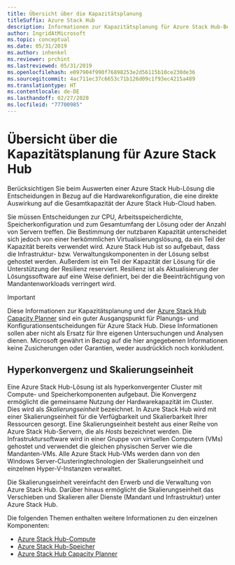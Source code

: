 ```yaml
---
title: Übersicht über die Kapazitätsplanung
titleSuffix: Azure Stack Hub
description: Informationen zur Kapazitätsplanung für Azure Stack Hub-Bereitstellungen.
author: IngridAtMicrosoft
ms.topic: conceptual
ms.date: 05/31/2019
ms.author: inhenkel
ms.reviewer: prchint
ms.lastreviewed: 05/31/2019
ms.openlocfilehash: e097904f990f76898253e2d56115b10ce230de36
ms.sourcegitcommit: 4ac711ec37c6653c71b126d09c1f93ec4215a489
ms.translationtype: HT
ms.contentlocale: de-DE
ms.lasthandoff: 02/27/2020
ms.locfileid: "77700985"
---
```

# <a name="capacity-planning-for-azure-stack-hub-overview"></a>Übersicht über die Kapazitätsplanung für Azure Stack Hub

Berücksichtigen Sie beim Auswerten einer Azure Stack Hub-Lösung die Entscheidungen in Bezug auf die Hardwarekonfiguration, die eine direkte Auswirkung auf die Gesamtkapazität der Azure Stack Hub-Cloud haben.

Sie müssen Entscheidungen zur CPU, Arbeitsspeicherdichte, Speicherkonfiguration und zum Gesamtumfang der Lösung oder der Anzahl von Servern treffen. Die Bestimmung der nutzbaren Kapazität unterscheidet sich jedoch von einer herkömmlichen Virtualisierungslösung, da ein Teil der Kapazität bereits verwendet wird. Azure Stack Hub ist so aufgebaut, dass die Infrastruktur- bzw. Verwaltungskomponenten in der Lösung selbst gehostet werden. Außerdem ist ein Teil der Kapazität der Lösung für die Unterstützung der Resilienz reserviert. Resilienz ist als Aktualisierung der Lösungssoftware auf eine Weise definiert, bei der die Beeinträchtigung von Mandantenworkloads verringert wird.

> [!IMPORTANT]
> Diese Informationen zur Kapazitätsplanung und der [Azure Stack Hub Capacity Planner](https://aka.ms/azstackcapacityplanner) sind ein guter Ausgangspunkt für Planungs- und Konfigurationsentscheidungen für Azure Stack Hub. Diese Informationen sollen aber nicht als Ersatz für Ihre eigenen Untersuchungen und Analysen dienen. Microsoft gewährt in Bezug auf die hier angegebenen Informationen keine Zusicherungen oder Garantien, weder ausdrücklich noch konkludent.

## <a name="hyperconvergence-and-the-scale-unit"></a>Hyperkonvergenz und Skalierungseinheit
Eine Azure Stack Hub-Lösung ist als hyperkonvergenter Cluster mit Compute- und Speicherkomponenten aufgebaut. Die Konvergenz ermöglicht die gemeinsame Nutzung der Hardwarekapazität im Cluster. Dies wird als *Skalierungseinheit* bezeichnet. In Azure Stack Hub wird mit einer Skalierungseinheit für die Verfügbarkeit und Skalierbarkeit Ihrer Ressourcen gesorgt. Eine Skalierungseinheit besteht aus einer Reihe von Azure Stack Hub-Servern, die als *Hosts* bezeichnet werden. Die Infrastruktursoftware wird in einer Gruppe von virtuellen Computern (VMs) gehostet und verwendet die gleichen physischen Server wie die Mandanten-VMs. Alle Azure Stack Hub-VMs werden dann von den Windows Server-Clusteringtechnologien der Skalierungseinheit und einzelnen Hyper-V-Instanzen verwaltet.

Die Skalierungseinheit vereinfacht den Erwerb und die Verwaltung von Azure Stack Hub. Darüber hinaus ermöglicht die Skalierungseinheit das Verschieben und Skalieren aller Dienste (Mandant und Infrastruktur) unter Azure Stack Hub.

Die folgenden Themen enthalten weitere Informationen zu den einzelnen Komponenten:

- [Azure Stack Hub-Compute](azure-stack-capacity-planning-compute.md)
- [Azure Stack Hub-Speicher](azure-stack-capacity-planning-storage.md)
- [Azure Stack Hub Capacity Planner](azure-stack-capacity-planner.md)
